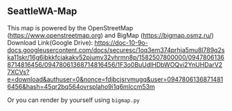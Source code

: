 ## SeattleWA-Map

This map is powered by the OpenStreetMap (https://www.openstreetmap.org) and BigMap (https://bigmap.osmz.ru/) 
Download Link(Google Drive): https://doc-10-9o-docs.googleusercontent.com/docs/securesc/1oq3em374prhja5mu8l789q2ska11skr/16g6ibkkfciakakv52pjumv32vhrmn8p/1582507800000/09478061368714816456/09478061368714816456/1F3o0BuUdlHDbWOQvi2YnUHDarV27XCVs?e=download&authuser=0&nonce=fdjbcjsrvmugq&user=09478061368714816456&hash=45qr2bq564ovrsplaho9i1q6mlccm53m

Or you can render by yourself using `bigmap.py` 
